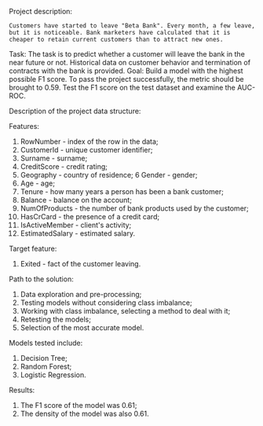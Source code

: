 
Project description:

	Customers have started to leave "Beta Bank". Every month, a few leave, but it is noticeable. Bank marketers have calculated that it is cheaper to retain current customers than to attract new ones.

Task:
	The task is to predict whether a customer will leave the bank in the near future or not. Historical data on customer behavior and termination of contracts with the bank is provided.
Goal:
	Build a model with the highest possible F1 score. To pass the project successfully, the metric should be brought to 0.59. Test the F1 score on the test dataset and examine the AUC-ROC.

Description of the project data structure:

Features:

1. RowNumber - index of the row in the data;
2. CustomerId - unique customer identifier;
3. Surname - surname;
4. CreditScore - credit rating;
5. Geography - country of residence;
6 Gender - gender;
7. Age - age;
8. Tenure - how many years a person has been a bank customer;
9. Balance - balance on the account;
10. NumOfProducts - the number of bank products used by the customer;
11. HasCrCard - the presence of a credit card;
12. IsActiveMember - client's activity;
13. EstimatedSalary - estimated salary.

Target feature:
1. Exited - fact of the customer leaving.

Path to the solution:

1. Data exploration and pre-processing;
2. Testing models without considering class imbalance;
3. Working with class imbalance, selecting a method to deal with it;
4. Retesting the models;
5. Selection of the most accurate model.

Models tested include:

1. Decision Tree;
2. Random Forest;
3. Logistic Regression.

Results:

1. The F1 score of the model was 0.61;
2. The density of the model was also 0.61.
